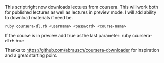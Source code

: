 This script right now downloads lectures from coursera. This will work both for published lectures as well as lectures in preview mode.
I will add ability to download materials if need be.

    ruby coursera-dl.rb <username> <password> <course-name>

If the course is in preview add true as the last parameter:
    ruby coursera-dl.rb <username> <password> <course-name> true


Thanks to https://github.com/abrausch/coursera-downloader for inspiration and a great starting point.